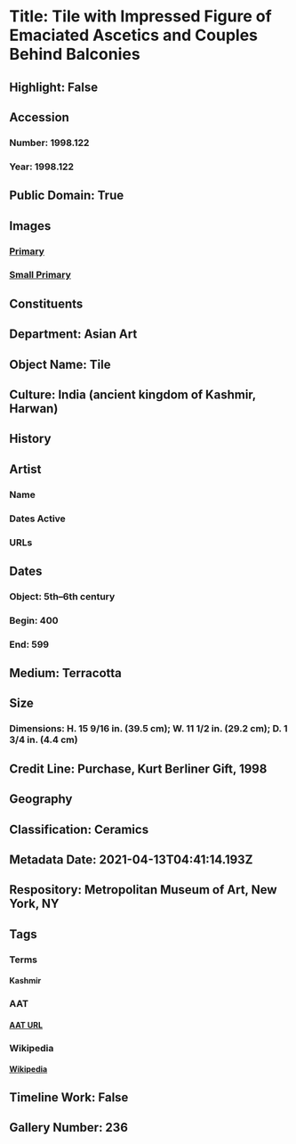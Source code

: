 # Title: Tile with Impressed Figure of Emaciated Ascetics and Couples Behind Balconies
## Highlight: False
## Accession
### Number: 1998.122
### Year: 1998.122
## Public Domain: True
## Images
### [Primary](https://images.metmuseum.org/CRDImages/as/original/1998_122.jpg)
### [Small Primary](https://images.metmuseum.org/CRDImages/as/web-large/1998_122.jpg)
## Constituents
## Department: Asian Art
## Object Name: Tile
## Culture: India (ancient kingdom of Kashmir, Harwan)
## History
## Artist
### Name
### Dates Active
### URLs
## Dates
### Object: 5th–6th century
### Begin: 400
### End: 599
## Medium: Terracotta
## Size
### Dimensions: H. 15 9/16 in. (39.5 cm); W. 11 1/2 in. (29.2 cm); D. 1 3/4 in. (4.4 cm)
## Credit Line: Purchase, Kurt Berliner Gift, 1998
## Geography
## Classification: Ceramics
## Metadata Date: 2021-04-13T04:41:14.193Z
## Respository: Metropolitan Museum of Art, New York, NY
## Tags
### Terms
#### Kashmir
### AAT
#### [AAT URL](http://vocab.getty.edu/page/aat/300018817)
### Wikipedia
#### [Wikipedia]()
## Timeline Work: False
## Gallery Number: 236